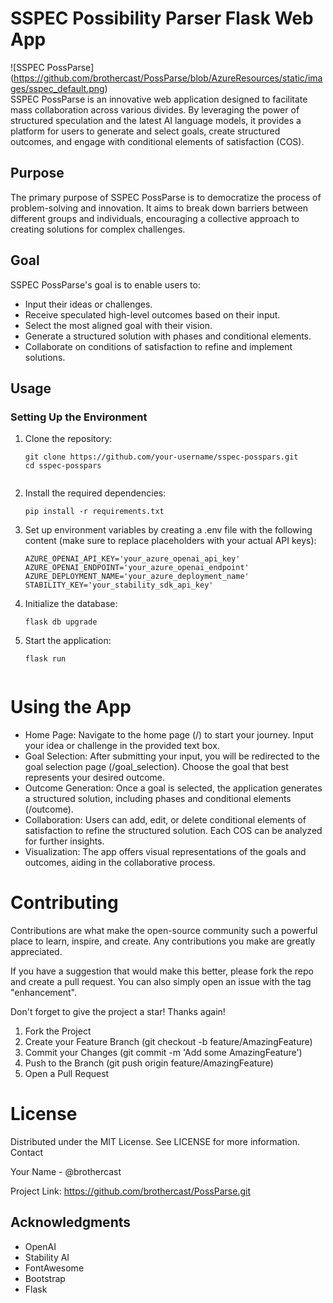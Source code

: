 # SSPEC Possibility Parser Flask Web App  
![SSPEC PossParse] (https://github.com/brothercast/PossParse/blob/AzureResources/static/images/sspec_default.png)  
SSPEC PossParse is an innovative web application designed to facilitate mass collaboration across various divides. By leveraging the power of structured speculation and the latest AI language models, it provides a platform for users to generate and select goals, create structured outcomes, and engage with conditional elements of satisfaction (COS).  
  
## Purpose  
  
The primary purpose of SSPEC PossParse is to democratize the process of problem-solving and innovation. It aims to break down barriers between different groups and individuals, encouraging a collective approach to creating solutions for complex challenges.  
  
## Goal  
  
SSPEC PossParse's goal is to enable users to:  
  
- Input their ideas or challenges.  
- Receive speculated high-level outcomes based on their input.  
- Select the most aligned goal with their vision.  
- Generate a structured solution with phases and conditional elements.  
- Collaborate on conditions of satisfaction to refine and implement solutions.  
  
## Usage  
  
### Setting Up the Environment  
  
1. Clone the repository:  
   ```shell  
   git clone https://github.com/your-username/sspec-posspars.git  
   cd sspec-posspars  
 
2. Install the required dependencies:

    ```shell 
    pip install -r requirements.txt  
 
3. Set up environment variables by creating a .env file with the following content (make sure to replace placeholders with your actual API keys):

    ```shell 
    AZURE_OPENAI_API_KEY='your_azure_openai_api_key'  
    AZURE_OPENAI_ENDPOINT='your_azure_openai_endpoint'  
    AZURE_DEPLOYMENT_NAME='your_azure_deployment_name'  
    STABILITY_KEY='your_stability_sdk_api_key'  
 
4. Initialize the database:

    ```shell 
    flask db upgrade  
 
5. Start the application:
    ```shell 
    flask run  
 

# Using the App

- Home Page: Navigate to the home page (/) to start your journey. Input your idea or challenge in the provided text box.
- Goal Selection: After submitting your input, you will be redirected to the goal selection page (/goal_selection). Choose the goal that best represents your desired outcome.
- Outcome Generation: Once a goal is selected, the application generates a structured solution, including phases and conditional elements (/outcome).
- Collaboration: Users can add, edit, or delete conditional elements of satisfaction to refine the structured solution. Each COS can be analyzed for further insights.
- Visualization: The app offers visual representations of the goals and outcomes, aiding in the collaborative process.

# Contributing
 
Contributions are what make the open-source community such a powerful place to learn, inspire, and create. Any contributions you make are greatly appreciated.

If you have a suggestion that would make this better, please fork the repo and create a pull request. You can also simply open an issue with the tag "enhancement".

Don't forget to give the project a star! Thanks again!
1. Fork the Project
2. Create your Feature Branch (git checkout -b feature/AmazingFeature)
3. Commit your Changes (git commit -m 'Add some AmazingFeature')
4. Push to the Branch (git push origin feature/AmazingFeature)
6. Open a Pull Request

# License
 
Distributed under the MIT License. See LICENSE for more information.
Contact
 
Your Name - @brothercast

Project Link: https://github.com/brothercast/PossParse.git

## Acknowledgments

- OpenAI
- Stability AI
- FontAwesome
- Bootstrap
- Flask